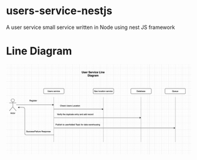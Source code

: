 # users-service-nestjs

A user service small service written in Node using nest JS framework

# Line Diagram

![image](users-service.png)
